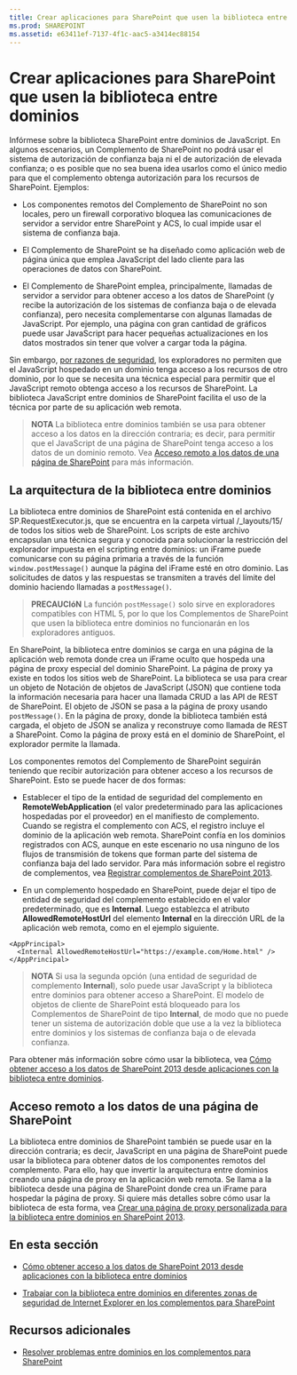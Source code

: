 ```yaml
---
title: Crear aplicaciones para SharePoint que usen la biblioteca entre dominios
ms.prod: SHAREPOINT
ms.assetid: e63411ef-7137-4f1c-aac5-a3414ec88154
---
```



# Crear aplicaciones para SharePoint que usen la biblioteca entre dominios
Infórmese sobre la biblioteca SharePoint entre dominios de JavaScript.
En algunos escenarios, un Complemento de SharePoint no podrá usar el sistema de autorización de confianza baja ni el de autorización de elevada confianza; o es posible que no sea buena idea usarlos como el único medio para que el complemento obtenga autorización para los recursos de SharePoint. Ejemplos:





- Los componentes remotos del Complemento de SharePoint no son locales, pero un firewall corporativo bloquea las comunicaciones de servidor a servidor entre SharePoint y ACS, lo cual impide usar el sistema de confianza baja.


- El Complemento de SharePoint se ha diseñado como aplicación web de página única que emplea JavaScript del lado cliente para las operaciones de datos con SharePoint.


- El Complemento de SharePoint emplea, principalmente, llamadas de servidor a servidor para obtener acceso a los datos de SharePoint (y recibe la autorización de los sistemas de confianza baja o de elevada confianza), pero necesita complementarse con algunas llamadas de JavaScript. Por ejemplo, una página con gran cantidad de gráficos puede usar JavaScript para hacer pequeñas actualizaciones en los datos mostrados sin tener que volver a cargar toda la página.



Sin embargo,  [por razones de seguridad](http://msdn.microsoft.com/es-es/library%28d=robot%29/cc709423(d=robot,l=es-es,v=vs.85).aspx), los exploradores no permiten que el JavaScript hospedado en un dominio tenga acceso a los recursos de otro dominio, por lo que se necesita una técnica especial para permitir que el JavaScript remoto obtenga acceso a los recursos de SharePoint. La biblioteca JavaScript entre dominios de SharePoint facilita el uso de la técnica por parte de su aplicación web remota.





> **NOTA**
> La biblioteca entre dominios también se usa para obtener acceso a los datos en la dirección contraria; es decir, para permitir que el JavaScript de una página de SharePoint tenga acceso a los datos de un dominio remoto. Vea  [Acceso remoto a los datos de una página de SharePoint](#ReverseDirection) para más información.





## La arquitectura de la biblioteca entre dominios

La biblioteca entre dominios de SharePoint está contenida en el archivo SP.RequestExecutor.js, que se encuentra en la carpeta virtual /_layouts/15/ de todos los sitios web de SharePoint. Los scripts de este archivo encapsulan una técnica segura y conocida para solucionar la restricción del explorador impuesta en el scripting entre dominios: un iFrame puede comunicarse con su página primaria a través de la función  `window.postMessage()` aunque la página del iFrame esté en otro dominio. Las solicitudes de datos y las respuestas se transmiten a través del límite del dominio haciendo llamadas a `postMessage()`.




> **PRECAUCIóN**
> La función  `postMessage()` solo sirve en exploradores compatibles con HTML 5, por lo que los Complementos de SharePoint que usen la biblioteca entre dominios no funcionarán en los exploradores antiguos.




En SharePoint, la biblioteca entre dominios se carga en una página de la aplicación web remota donde crea un iFrame oculto que hospeda una página de proxy especial del dominio SharePoint. La página de proxy ya existe en todos los sitios web de SharePoint. La biblioteca se usa para crear un objeto de Notación de objetos de JavaScript (JSON) que contiene toda la información necesaria para hacer una llamada CRUD a las API de REST de SharePoint. El objeto de JSON se pasa a la página de proxy usando  `postMessage()`. En la página de proxy, donde la biblioteca también está cargada, el objeto de JSON se analiza y reconstruye como llamada de REST a SharePoint. Como la página de proxy está en el dominio de SharePoint, el explorador permite la llamada.



Los componentes remotos del Complemento de SharePoint seguirán teniendo que recibir autorización para obtener acceso a los recursos de SharePoint. Esto se puede hacer de dos formas:




- Establecer el tipo de la entidad de seguridad del complemento en **RemoteWebApplication** (el valor predeterminado para las aplicaciones hospedadas por el proveedor) en el manifiesto de complemento. Cuando se registra el complemento con ACS, el registro incluye el dominio de la aplicación web remota. SharePoint confía en los dominios registrados con ACS, aunque en este escenario no usa ninguno de los flujos de transmisión de tokens que forman parte del sistema de confianza baja del lado servidor. Para más información sobre el registro de complementos, vea [Registrar complementos de SharePoint 2013](register-sharepoint-add-ins-2013.md). 


- En un complemento hospedado en SharePoint, puede dejar el tipo de entidad de seguridad del complemento establecido en el valor predeterminado, que es **Internal**. Luego establezca el atributo **AllowedRemoteHostUrl** del elemento **Internal** en la dirección URL de la aplicación web remota, como en el ejemplo siguiente.
    ```
<AppPrincipal>
  <Internal AllowedRemoteHostUrl="https://example.com/Home.html" />
</AppPrincipal>```


> **NOTA**
> Si usa la segunda opción (una entidad de seguridad de complemento **Internal**), solo puede usar JavaScript y la biblioteca entre dominios para obtener acceso a SharePoint. El modelo de objetos de cliente de SharePoint está bloqueado para los Complementos de SharePoint de tipo **Internal**, de modo que no puede tener un sistema de autorización doble que use a la vez la biblioteca entre dominios y los sistemas de confianza baja o de elevada confianza. 




Para obtener más información sobre cómo usar la biblioteca, vea  [Cómo obtener acceso a los datos de SharePoint 2013 desde aplicaciones con la biblioteca entre dominios](access-sharepoint-2013-data-from-add-ins-using-the-cross-domain-library.md).




## Acceso remoto a los datos de una página de SharePoint
<a name="ReverseDirection"> </a>

La biblioteca entre dominios de SharePoint también se puede usar en la dirección contraria; es decir, JavaScript en una página de SharePoint puede usar la biblioteca para obtener datos de los componentes remotos del complemento. Para ello, hay que invertir la arquitectura entre dominios creando una página de proxy en la aplicación web remota. Se llama a la biblioteca desde una página de SharePoint donde crea un iFrame para hospedar la página de proxy. Si quiere más detalles sobre cómo usar la biblioteca de esta forma, vea  [Crear una página de proxy personalizada para la biblioteca entre dominios en SharePoint 2013](create-a-custom-proxy-page-for-the-cross-domain-library-in-sharepoint-2013.md).




## En esta sección
<a name="ReverseDirection"> </a>


-  [Cómo obtener acceso a los datos de SharePoint 2013 desde aplicaciones con la biblioteca entre dominios](access-sharepoint-2013-data-from-add-ins-using-the-cross-domain-library.md)


-  [Trabajar con la biblioteca entre dominios en diferentes zonas de seguridad de Internet Explorer en los complementos para SharePoint](work-with-the-cross-domain-library-across-different-internet-explorer-security-z.md)



## Recursos adicionales
<a name="ReverseDirection"> </a>


-  [Resolver problemas entre dominios en los complementos para SharePoint](http://blogs.msdn.com/b/officeapps/archive/2012/11/29/solving-cross-domain-problems-in-apps-for-sharepoint.aspx)



